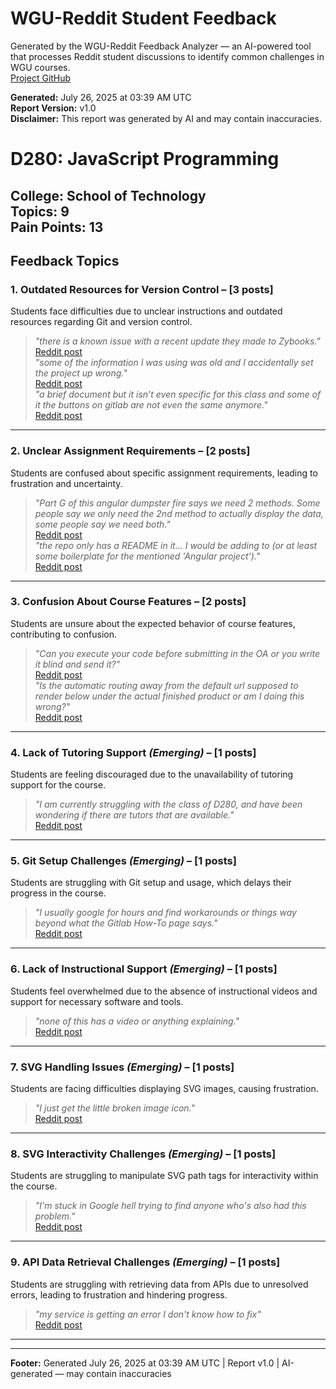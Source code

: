 # WGU-Reddit Student Feedback

Generated by the WGU-Reddit Feedback Analyzer — an AI-powered tool that processes Reddit student discussions to identify common challenges in WGU courses.  
[Project GitHub](https://wgudataninja.github.io/wgu-reddit-monitoring-pipeline/)

**Generated:** July 26, 2025 at 03:39 AM UTC  
**Report Version:** v1.0  
**Disclaimer:** This report was generated by AI and may contain inaccuracies.  
# D280: JavaScript Programming
**College:** School of Technology  
**Topics:** 9  
**Pain Points:** 13  
---
## Feedback Topics
### 1. Outdated Resources for Version Control – [3 posts]
Students face difficulties due to unclear instructions and outdated resources regarding Git and version control.  
> _"there is a known issue with a recent update they made to Zybooks."_  
> [Reddit post](https://reddit.com/comments/1c46s8f)  
> _"some of the information I was using was old and I accidentally set the project up wrong."_  
> [Reddit post](https://reddit.com/comments/1bgdq7b)  
> _"a brief document but it isn’t even specific for this class and some of it the buttons on gitlab are not even the same anymore."_  
> [Reddit post](https://reddit.com/comments/1hc5g1w)  
---
### 2. Unclear Assignment Requirements – [2 posts]
Students are confused about specific assignment requirements, leading to frustration and uncertainty.  
> _"Part G of this angular dumpster fire says we need 2 methods. Some people say we only need the 2nd method to actually display the data, some people say we need both."_  
> [Reddit post](https://reddit.com/comments/1jw0w87)  
> _"the repo only has a README in it... I would be adding to (or at least some boilerplate for the mentioned 'Angular project')."_  
> [Reddit post](https://reddit.com/comments/1fo3usf)  
---
### 3. Confusion About Course Features – [2 posts]
Students are unsure about the expected behavior of course features, contributing to confusion.  
> _"Can you execute your code before submitting in the OA or you write it blind and send it?"_  
> [Reddit post](https://reddit.com/comments/1annx4u)  
> _"Is the automatic routing away from the default url supposed to render below under the actual finished product or am I doing this wrong?"_  
> [Reddit post](https://reddit.com/comments/1inkepa)  
---
### 4. Lack of Tutoring Support _(Emerging)_ – [1 posts]
Students are feeling discouraged due to the unavailability of tutoring support for the course.  
> _"I am currently struggling with the class of D280, and have been wondering if there are tutors that are available."_  
> [Reddit post](https://reddit.com/comments/1is4rw6)  
---
### 5. Git Setup Challenges _(Emerging)_ – [1 posts]
Students are struggling with Git setup and usage, which delays their progress in the course.  
> _"I usually google for hours and find workarounds or things way beyond what the Gitlab How-To page says."_  
> [Reddit post](https://reddit.com/comments/1ine7ln)  
---
### 6. Lack of Instructional Support _(Emerging)_ – [1 posts]
Students feel overwhelmed due to the absence of instructional videos and support for necessary software and tools.  
> _"none of this has a video or anything explaining."_  
> [Reddit post](https://reddit.com/comments/1hc5g1w)  
---
### 7. SVG Handling Issues _(Emerging)_ – [1 posts]
Students are facing difficulties displaying SVG images, causing frustration.  
> _"I just get the little broken image icon."_  
> [Reddit post](https://reddit.com/comments/1fo5zlr)  
---
### 8. SVG Interactivity Challenges _(Emerging)_ – [1 posts]
Students are struggling to manipulate SVG path tags for interactivity within the course.  
> _"I'm stuck in Google hell trying to find anyone who's also had this problem."_  
> [Reddit post](https://reddit.com/comments/1ejjp4w)  
---
### 9. API Data Retrieval Challenges _(Emerging)_ – [1 posts]
Students are struggling with retrieving data from APIs due to unresolved errors, leading to frustration and hindering progress.  
> _"my service is getting an error I don't know how to fix"_  
> [Reddit post](https://reddit.com/comments/1lay8ei)  
---
---
**Footer:** Generated July 26, 2025 at 03:39 AM UTC | Report v1.0 | AI-generated — may contain inaccuracies  